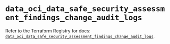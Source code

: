 # `data_oci_data_safe_security_assessment_findings_change_audit_logs`

Refer to the Terraform Registry for docs: [`data_oci_data_safe_security_assessment_findings_change_audit_logs`](https://registry.terraform.io/providers/oracle/oci/6.18.0/docs/data-sources/data_safe_security_assessment_findings_change_audit_logs).
